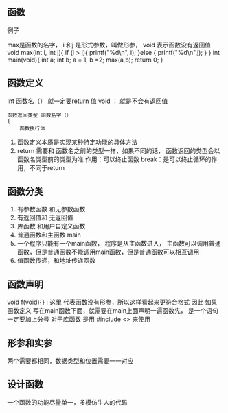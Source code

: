 ## 函数
例子

max是函数的名字， i 和j 是形式参数，叫做形参， void 表示函数没有返回值
        void max(int i, int j){
          if (i > j){
            printf("%d\n", i);
          }else {
            printf("%d\n",j);
          }
        }
        int main(void){
          int a;
          int b;
          a = 1, b =2;
          max(a,b);
          return 0;
        }

    
## 函数定义
Int 函数名（） 就一定要return 值
void ： 就是不会有返回值

    函数返回类型 函数名字（）
    { 
        函数执行体
        
1. 函数定义本质是实现某种特定功能的具体方法
2. return 需要和 函数名之前的类型一样，如果不同的话， 函数返回的类型会以函数名类型前的类型为准
作用：可以终止函数
break：是可以终止循环的作用，不同于return

## 函数分类
1. 有参数函数 和无参数函数
2. 有返回值和 无返回值
3. 库函数 和用户自定义函数
4. 普通函数和主函数 main
5. 一个程序只能有一个main函数， 程序是从主函数进入， 主函数可以调用普通函数，但是普通函数不能调用main函数，但是普通函数可以相互调用
6. 值函数传递，和地址传递函数

## 函数声明

void f(void){} : 这里 代表函数没有形参，所以这样看起来更符合格式
因此 如果 函数定义 写在main函数下面，就需要在main上面声明一遍函数先，
是一个语句一定要加上分号
对于库函数 是用 #include <> 来使用

## 形参和实参
两个需要都相同，数据类型和位置需要一一对应

## 设计函数
一个函数的功能尽量单一，多模仿牛人的代码



